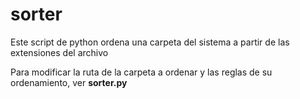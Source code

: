 # sorter

Este script de python ordena una carpeta del sistema a partir de las extensiones del archivo

Para modificar la ruta de la carpeta a ordenar y las reglas de su ordenamiento, ver __sorter.py__
